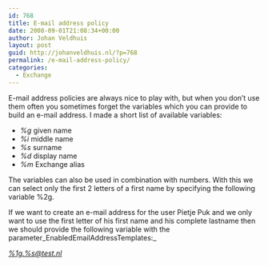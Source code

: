 ```yaml
---
id: 768
title: E-mail address policy
date: 2008-09-01T21:08:34+00:00
author: Johan Veldhuis
layout: post
guid: http://johanveldhuis.nl/?p=768
permalink: /e-mail-address-policy/
categories:
  - Exchange
---
```

E-mail address policies are always nice to play with, but when you don&#8217;t use them often you sometimes forget the variables which you can provide to build an e-mail address. I made a short list of available variables:

  * _%g_ given name
  * _%i_ middle name
  * _%s_ surname
  * _%d_ display name
  * _%m_ Exchange alias

The variables can also be used in combination with numbers. With this we can select only the first 2 letters of a first name by specifying the following variable %2g.

If we want to create an e-mail address for the user Pietje Puk and we only want to use the first letter of his first name and his complete lastname then we should provide the following variable with the parameter_EnabledEmailAddressTemplates:_

_<%1g.%s@test.nl>_
